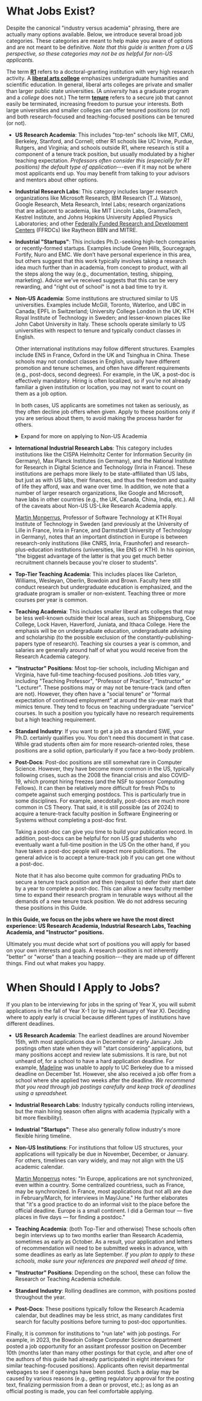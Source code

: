 # What Jobs Exist?

Despite the canonical "industry versus academia" phrasing, there are
actually many options available. Below, we introduce several broad job
categories. These categories are meant to help make you aware of options
and are not meant to be definitive. 
*Note that this guide is written from a US perspective, so 
these categories may not be as helpful for non-US 
applicants.*

The term [**R1**](https://en.wikipedia.org/wiki/List_of_research_universities_in_the_United_States) refers to a doctoral-granting 
institution with very high research activity. 
A [**liberal arts college**](https://en.wikipedia.org/wiki/Liberal_arts_college) emphasizes undergraduate humanities and
scientific education. In general, liberal arts colleges are private and smaller than larger public state universities. 
(A <i>university</i> has a graduate program and a <i>college</i> does not.)
The term [**tenure**](https://en.wikipedia.org/wiki/Academic_tenure) refers to a secure job that cannot easily be terminated,
increasing freedom to pursue your interests. Both large universities and smaller colleges can offer tenured positions
(or not) and both research-focused and teaching-focused positions can be tenured (or not). 


- **US Research Academia**: This includes "top-ten" schools like MIT,
  CMU, Berkeley, Stanford, and Cornell; other R1 schools
  like UC Irvine, Purdue, Rutgers, and Virginia; and schools outside R1, where research is still a component of a tenure track position, but usually modulated by a higher teaching expectation. *Professors often consider 
  this (especially for R1 positions) the default type of application*---even if it may not be where most applicants end up.
  You may benefit from talking to your advisors and mentors about other options. 

- **Industrial Research Labs**: This category includes
  larger research organizations like Microsoft Research, IBM
  Research (T.J. Watson), Google Research,  Meta Research, Intel Labs;
  research organizations that are adjacent to academia, like
  MIT Lincoln Labs, GrammaTech, Kestrel Institute, and Johns Hopkins
  University Applied Physics Laboratories;
  and other
  [Federally Funded 
  Research and Development Centers](https://en.wikipedia.org/wiki/Federally_funded_research_and_development_centers) (FFRDCs) like Raytheon BBN and MITRE.

- **Industrial "Startups"**: This includes Ph.D.-seeking high-tech
  companies or recently-formed startups. Examples
  include Green Hills, Sourcegraph, Fortify, Nuro and EMC. 
  We don’t have personal experience in this area, but others suggest
  that this work typically involves taking a research idea much further 
  than in academia, from concept to product, with all the steps along 
  the way (e.g., documentation, testing, shipping, marketing). Advice 
  we've received suggests that this can be very rewarding, and "right 
  out of school" is not a bad time to try it.

- **Non-US Academia**: Some institutions are structured
  similar to US universities. Examples include McGill, Toronto,
  Waterloo, and UBC in Canada; EPFL in Switzerland; University College London
  in the UK;
  KTH Royal Institute of Technology in Sweden; 
  and lesser-known places like
  John Cabot University in Italy. These schools operate similarly to US 
  universities with respect to tenure and typically conduct classes in 
  English.

  Other international institutions may follow different structures.
  Examples include ENS in
  France, Oxford in the UK and Tsinghua in China. These schools may not
  conduct classes in English, usually have different promotion and tenure
  schemes, and often have different requirements (e.g., post-docs, 
  second degrees). For example, in the UK, a post-doc is effectively 
  mandatory. Hiring is often localized, so if you’re not already 
  familiar a given institution or location, you may not want to count on 
  them as a job option.

  In both cases, US applicants are sometimes not taken as 
  seriously, as they often decline job offers when given. 
  Apply to these positions only if you are serious about them, to avoid 
  making the process harder for others. 
	<details>
	<summary>Expand for more on applying to Non-US Academia</summary>
  <p>When applying to these institutions, it's important to convey
  why they should take your application seriously. We recommend including a few sentences in your cover letter and research
  statement explicitly stating why you really want to go there (e.g., you speak the local language, have family
  there, or are not tied to the US). Also emphasize these points during 
  phone calls and interviews. For example, <a href="/grad-job-guide/about#authors">Claire</a>'s Francophone 
  background and fluency in French were relevant in Canada, even outside 
  Quebec.</p>
  
  <p>If granted an interview, familiarize yourself with the country's 
  basic political and geographical details (e.g., the name
  of the current prime minister, or all of the provinces of the country 
  in question). If you are offered a position, ask about immigration 
  assistance and support for you and your spouse (if applicable).  
  The school will have experience with these issues and can be quite
  helpful.  It is also legitimate to ask about differences between 
  academic systems.  For example, salaries in Canada are 12-month, not 
  9; tenure is decided
  at 5 years, not 6; and the funding system is almost entirely different as
  compared to the States.</p>
  
  <p>One more word on applying to Canada: Computer Science (CS) and Electrical and Computer Engineering (ECE) departments are often 
  interchangeable for Software Engineering applicants. Apply to both, 
  but be aware that relationships between the two departments vary by 
  school. All schools will tell you that they
  get along capitally, especially as compared to all other schools, which are
  plagued by infighting and competition.</p></details>

- **International Industrial Research Labs**:
  This category includes institutions like the 
  CISPA Helmholtz Center for Information Security (in Germany),
  Max Planck Institutes (in Germany), 
  and the 
  National Institute for Research in Digital Science and Technology (Inria in France).
  These institutions are perhaps more likely to be state-affiliated than US labs,
  but just as with US labs, their finances, and thus the freedom and quality of
  life they afford, wax and wane over time. 
  In addition, we note that a number of larger research organizations, like Google and Microsoft,
  have labs in other countries (e.g., the UK, Canada, China, India, etc.).
  All of the caveats about Non-US US-Like Research Academia apply.

  <a href="https://www.monperrus.net/martin/">Martin Monperrus</a>, Professor of Software Technology at KTH Royal Institute of Technology in Sweden
  (and previously at the University of Lille in France, Inria in France, and Darmstadt University
  of Technology in Germany), notes that an important distinction in Europe is between research-only institutions (like CNRS, Inria, Fraunhofer)
  and research-plus-education institutions (universities, like ENS or KTH). In his opinion,
  "the biggest advantage of the latter is that you get much better recruitment channels because you're closer to students".

   
- **Top-Tier Teaching Academia**: This includes places like Carleton,
  Williams, Wesleyan, Oberlin, Bowdoin and Brown. Faculty here still conduct research
  but undergraduate education is emphasized, and the graduate program is smaller or non-existent. 
  Teaching three or more courses per year is common. 

- **Teaching Academia**: This includes smaller liberal arts colleges 
  that may be less well-known outside their local areas, such as 
  Shippensburg, Coe College, 
  Lock Haven, Haverford, Juniata, and Ithaca College. Here 
  the emphasis will be on undergraduate education,
  undergraduate advising and scholarship (to the possible exclusion of the
  constantly-publishing-papers type of research). Teaching six courses a year
  is common, and salaries are generally around half of what you
  would receive from the Research Academia category. 

- **"Instructor" Positions**: Most top-tier schools, including Michigan
  and Virginia, have full-time teaching-focused positions.
  Job titles vary, including "Teaching Professor", "Professor of Practice",
  "Instructor" or "Lecturer". 
  These positions may or may not be tenure-track (and often are not). 
  However, they often have a "social tenure" or "formal expectation of continued 
  employment" at around the six-year mark that mimics tenure. They tend to
  focus on teaching undergraduate "service" courses. 
  In such a position you typically have no
  research requirements but a high teaching requirement.
  <!--If you are interested in one, we recommend you reach out to
  the teaching-focused instructors faculty at your university.-->

- **Standard Industry**: If you want to get a job as a standard
  SWE, your Ph.D. certainly qualifies you. You don't need
  this document in that case. While grad students often aim for more 
  research-oriented roles, these positions are a solid option, 
  particularly if you face a two-body problem. 

- **Post-Docs**: Post-doc positions are still somewhat rare in Computer 
  Science. However, they have become 
  more common in the US, typically following crises, such as the 2008 the financial crisis and 
  also COVID-19, which prompt hiring freezes (and the NSF to sponsor Computing Fellows). It can then be relatively more difficult for fresh PhDs to compete against such emerging postdocs. 
  This is particularly true in some disciplines. For example, anecdotally, post-docs are much more
  common in CS Theory. That said, it is
  still possible (as of 2024) to acquire a tenure-track faculty position in Software Engineering or
  Systems without completing a post-doc first. 
  
  Taking a post-doc can give you time to build your publication record. 
  In addition, post-docs can be helpful
  for non US grad students who eventually want a full-time position in 
  the US On the other hand, if you have taken a post-doc
  people will expect more publications. The general advice is to accept 
  a tenure-track job if you can get one without a post-doc.

  Note that it has also become quite common for graduating PhDs to secure a
  tenure track position and then (request to) defer their start date by a year
  to complete a post-doc. This can allow a new faculty member time to expand
  their research program in tenurable ways without all the demands of a new
  tenure track position. We do not address securing these positions in this
  Guide.

**In this Guide, we focus on the jobs where we have the
most direct experience: US Research Academia, Industrial Research Labs,
Teaching Academia, and "Instructor" positions.**


Ultimately you must decide what sort of positions you will apply for based on your own interests and goals. <span class="highlight">A research position is not inherently "better" or "worse" than a
teaching position---they are made up of different things. Find out what
makes you happy.</span>


# When Should I Apply to Jobs?

If you plan to be interviewing for jobs in the spring of Year X, you 
will submit applications in the fall of Year X-1 (or by mid-January of 
Year X). Deciding where to apply early is crucial because different 
types of institutions have different deadlines.

- **US Research Academia**:  The earliest deadlines are around November 15th, 
  with most applications due in December or early January. 
  Job postings often state when they will "start considering" applications, but 
  many positions accept and review late submissions. 
  It is rare, but not unheard of, for a school to have a hard application
  deadline. For example, [Madeline](/grad-job-guide/about#authors) was unable to apply to UC Berkeley due to a 
  missed deadline on December 1st. However, she also received a job offer from 
  a school where she applied
  two weeks after the deadline. *We recommend that you read through job postings
  carefully and keep track of deadlines using a spreadsheet.*

- **Industrial Research Labs**: Industry typically conducts rolling interviews, 
  but the main hiring season often aligns with academia (typically with a bit more flexibility). 

- **Industrial "Startups"**: These also generally follow industry's
  more flexible hiring timeline.

- **Non-US Institutions**: For institutions that follow US structures, 
  your applications will typically be due in November, December, or January.
  For others, timelines can vary widely, and may not
  align with the US academic calendar.

  <a href="https://www.monperrus.net/martin/">Martin Monperrus</a>
  notes: "In Europe, applications are not synchronized, even within a country. Some centralized countriess, such as France, may be synchronized. In France, most applications (but not all) are due in February/March, for interviews in May/June."
  He further elaborates that "it's a good practice to do an informal visit to the place before the official deadline. Europe is a small continent. I did a German tour &mdash; five places in five days &mdash; for finding a postdoc."

- **Teaching Academia**: (both Top-Tier and otherwise) These schools often begin interviews up to 
  two months earlier than Research Academia, sometimes as early as October. As 
  a result, your application and letters of recommendation will need to be 
  submitted weeks in advance, with some deadlines as early as late September. 
  *If you plan to apply to these schools, make sure your references are 
  prepared well ahead of time.*

- **"Instructor" Positions**: Depending on the school, these can follow the
  Research or Teaching Academia schedule.

- **Standard Industry**: Rolling deadlines are common, with positions posted 
  throughout the year.

- **Post-Docs**: These positions typically follow the Research Academia 
  calendar, but deadlines may be less strict, as many candidates first search 
  for faculty positions before turning to post-doc opportunities.

Finally, it is common for institutions to "run late" with job postings.
For example, in 2023, the Bowdoin College Computer Science department posted a job
opportunity for an assitant professor position on December 10th
(months later than many other postings for that cycle, and after one of the
authors of this guide had already participated in eight interviews for
similar teaching-focused positions). Applicants
often revisit departmental webpages to see if openings have been posted. 
Such a delay may be caused by various reasons (e.g., getting 
regulatory approval for the posting text, finalizing permission from
a dean or provost, etc.); as long as an official posting is made, you
can feel comfortable applying. 

